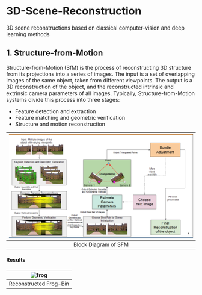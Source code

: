 # 3D-Scene-Reconstruction
3D scene reconstructions based on classical computer-vision and deep learning methods
## 1. Structure-from-Motion
Structure-from-Motion (SfM) is the process of reconstructing 3D structure from its projections into a series of images. The input is a set of overlapping images of the same object, taken from different viewpoints. The output is a 3D reconstruction of the object, and the reconstructed intrinsic and extrinsic camera parameters of all images. Typically, Structure-from-Motion systems divide this process into three stages:
   * Feature detection and extraction
   * Feature matching and geometric verification
   * Structure and motion reconstruction
  
| ![space-1.jpg](Images/image36.png) | 
|:--:| 
|Block Diagram of SFM |

#### Results
| ![frog](Images/frog.gif) | 
|:--:| 
|Reconstructed Frog-Bin |

